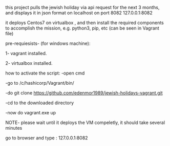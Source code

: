this project pulls the jewish holiday via api request for the next 3 months, and displays it in json format on localhost on port 8082 127.0.0.1:8082


it deploys Centos7 on virtualbox , and then install the required components to accomplish the mission, e.g. python3, pip, etc (can be seen in Vagrant file)

pre-requiesists- (for windows machine):

1- vagrant installed. 

2- virtualbox installed. 

how to activate the script:
-open cmd 

-go to /c/hashicorp/Vagrant/bin/

-do git clone https://github.com/edenmor1989/jewish-holidays-vagrant.git

-cd to the downloaded directory

-now do vagrant.exe up

NOTE- please wait until it deploys the VM compeletly, it should take several minutes

go to browser and type : 127.0.0.1:8082
